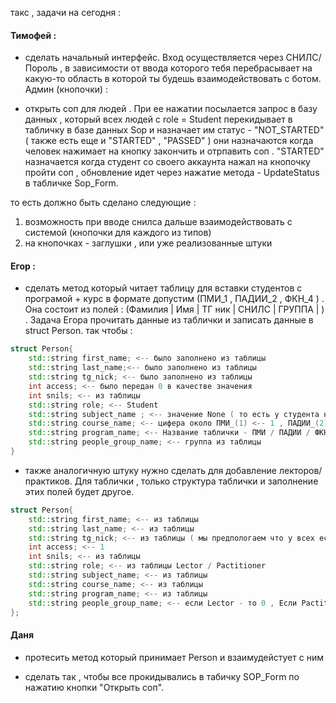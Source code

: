 
такс , задачи на сегодня : 

#### Тимофей : 
- сделать начальный интерфейс. Вход осуществляется через СНИЛС/ Пороль , в зависимости от ввода которого тебя перебрасывает на какую-то область в которой ты будешь взаимодействовать с ботом. 
Админ (кнопочки) : 

- открыть соп для людей . При ее нажатии посылается запрос в базу данных , который всех людей с role = Student перекидывает в табличку в базе данных Sop и назначает им статус -  "NOT_STARTED" ( также есть еще и  "STARTED" ,  "PASSED" ) они назначаются когда человек нажимает на кнопку закончить и отрпавить соп . "STARTED" назначается когда студент со своего аккаунта нажал на кнопочку пройти соп , обновление идет через нажатие метода - UpdateStatus в табличке Sop_Form. 

то есть должно быть сделано следующие : 
1. возможность при вводе снилса дальше взаимодействовать с системой (кнопочки для каждого из типов)
2. на кнопочках - заглушки , или уже реализованные штуки 

#### Егор : 
- сделать метод который читает таблицу для вставки студентов с програмой + курс в формате допустим (ПМИ_1 , ПАДИИ_2 , ФКН_4 ) . Она состоит из полей : (Фамилия |  Имя | ТГ ник | СНИЛС | ГРУППА | ) . Задача Егора прочитать данные из таблички и записать данные в struct Person. так чтобы : 
```cpp
struct Person{
    std::string first_name; <-- было заполнено из таблицы
    std::string last_name;<-- было заполнено из таблицы 
    std::string tg_nick; <-- было заполнено из таблицы 
    int access; <-- было передан 0 в качестве значения 
    int snils; <-- из таблицы 
    std::string role; <-- Student 
    std::string subject_name ; <-- значение None ( то есть у студента не определен предмет )
    std::string course_name; <-- цифера около ПМИ_(1) <-- 1 , ПАДИИ_(2) <-- 2 в string
    std::string program_name; <-- Название таблички - ПМИ / ПАДИИ / ФКН (из примера)
    std::string people_group_name; <-- группа из таблицы 
}
```
- также аналогичную штуку нужно сделать для добавление лекторов/ практиков. Для таблички , только структура таблички и заполнение этих полей будет другое. 

```cpp
struct Person{
    std::string first_name; <-- из таблицы  
    std::string last_name; <-- из таблицы 
    std::string tg_nick; <-- из таблицы ( мы предпологаем что у всех есть тг. пох на храбра)
    int access; <-- 1 
    int snils; <-- из таблицы 
    std::string role; <-- из таблицы Lector / Pactitioner
    std::string subject_name; <-- из таблицы 
    std::string course_name; <-- из таблицы 
    std::string program_name; <-- из таблицы 
    std::string people_group_name; <-- если Lector - то 0 , Если Pactitioner - то из таблицы 
}; 
```

#### Даня 
- протесить метод который принимает Person и взаимудейстует с ним 

- сделать так , чтобы все прокидывались в табичку SOP_Form по нажатию кнопки "Открыть соп".